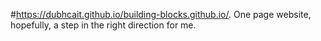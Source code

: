 #https://dubhcait.github.io/building-blocks.github.io/.
One page website, hopefully, a step in the right direction for me.
